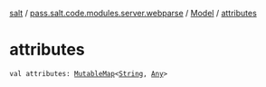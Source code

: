 [salt](../../index.md) / [pass.salt.code.modules.server.webparse](../index.md) / [Model](index.md) / [attributes](./attributes.md)

# attributes

`val attributes: `[`MutableMap`](https://kotlinlang.org/api/latest/jvm/stdlib/kotlin.collections/-mutable-map/index.html)`<`[`String`](https://kotlinlang.org/api/latest/jvm/stdlib/kotlin/-string/index.html)`, `[`Any`](https://kotlinlang.org/api/latest/jvm/stdlib/kotlin/-any/index.html)`>`